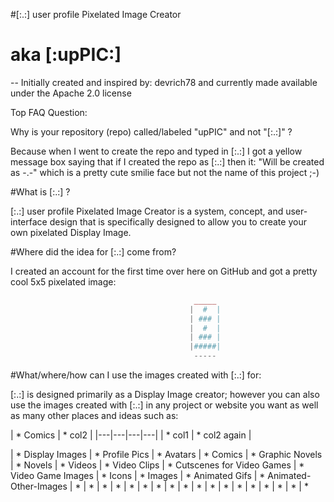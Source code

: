 #[:.:] user profile Pixelated Image Creator
# aka [:upPIC:]

-- Initially created and inspired by: devrich78 and currently made available under the Apache 2.0 license


Top FAQ Question:

Why is your repository (repo) called/labeled "upPIC" and not "[:.:]" ?

Because when I went to create the repo and typed in [:.:] I got a yellow message box saying that if I created the repo as [:.:] then it: "Will be created as -.-" which is a pretty cute smilie face but not the name of this project ;-)


#What is [:.:] ?

[:.:] user profile Pixelated Image Creator is a system, concept, and user-interface design that is specifically designed to allow you to create your own pixelated Display Image.


#Where did the idea for [:.:] come from?

I created an account for the first time over here on GitHub and got a pretty cool 5x5 pixelated image:

```php
                                         _____
                                        |  #  |
                                        | ### |
                                        |  #  |
                                        | ### |
                                        |#####|
                                         -----
```

#What/where/how can I use the images created with [:.:] for:

[:.:] is designed primarily as a Display Image creator; however you can also use the images created with [:.:] in any project or website you want as well as many other places and ideas such as:

|  * Comics | * col2 |
|---|---|---|---|
|  * col1 | * col2 again |


  |  * Display Images
  |  * Profile Pics
  |  * Avatars
  |  * Comics
  |  * Graphic Novels
  |  * Novels
  |  * Videos
  |  * Video Clips
  |  * Cutscenes for Video Games
  |  * Video Game Images
  |  * Icons
  |  * Images
  |  * Animated Gifs
  |  * Animated-Other-Images
  |  * 
  |  * 
  |  * 
  |  * 
  |  * 
  |  * 
  |  * 
  |  * 
  |  * 
  |  * 
  |  * 
  |  * 
  |  * 
  |  * 
  |  * 
  |  * 
  |  * 
  |  * 
  







